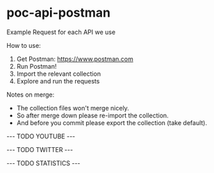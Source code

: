 # poc-api-postman
Example Request for each API we use

How to use:
1. Get Postman: https://www.postman.com
2. Run Postman!
3. Import the relevant collection
4. Explore and run the requests

Notes on merge:
- The collection files won't merge nicely.
- So after merge down please re-import the collection.
- And before you commit please export the collection (take default).

--- TODO YOUTUBE ---

--- TODO TWITTER ---

--- TODO STATISTICS ---
